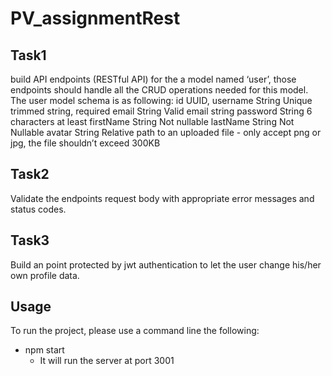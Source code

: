 ﻿# PV_assignmentRest

## Task1
build API endpoints (RESTful API) for the a model named ‘user’, those endpoints
should handle all the CRUD operations needed for this model.
The user model schema is as following:
id UUID, username String Unique trimmed string,
required
email String Valid email string
password String 6 characters at least
firstName String Not nullable
lastName String Not Nullable
avatar String Relative path to an uploaded
file - only accept png or jpg,
the file shouldn’t exceed
300KB

## Task2
Validate the endpoints request body with appropriate error messages and status codes.

## Task3
Build an point protected by jwt authentication to let the user change his/her own profile data.

## Usage

To run the project, please use a command line the following:
 - npm start
    - It will run the server at port 3001
